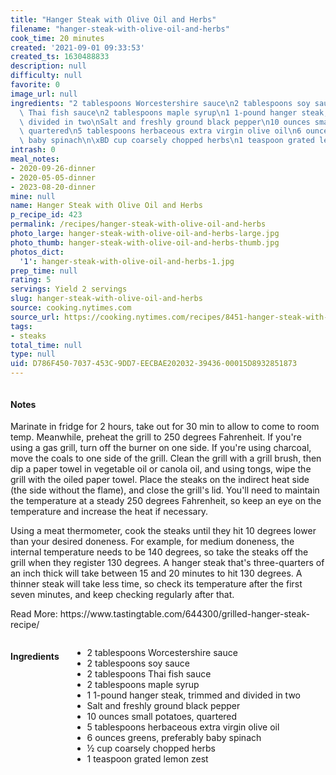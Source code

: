 ```yaml
---
title: "Hanger Steak with Olive Oil and Herbs"
filename: "hanger-steak-with-olive-oil-and-herbs"
cook_time: 20 minutes
created: '2021-09-01 09:33:53'
created_ts: 1630488833
description: null
difficulty: null
favorite: 0
image_url: null
ingredients: "2 tablespoons Worcestershire sauce\n2 tablespoons soy sauce\n2 tablespoons\
  \ Thai fish sauce\n2 tablespoons maple syrup\n1 1-pound hanger steak, trimmed and\
  \ divided in two\nSalt and freshly ground black pepper\n10 ounces small potatoes,\
  \ quartered\n5 tablespoons herbaceous extra virgin olive oil\n6 ounces greens, preferably\
  \ baby spinach\n\xBD cup coarsely chopped herbs\n1 teaspoon grated lemon zest"
intrash: 0
meal_notes:
- 2020-09-26-dinner
- 2020-05-05-dinner
- 2023-08-20-dinner
mine: null
name: Hanger Steak with Olive Oil and Herbs
p_recipe_id: 423
permalink: /recipes/hanger-steak-with-olive-oil-and-herbs
photo_large: hanger-steak-with-olive-oil-and-herbs-large.jpg
photo_thumb: hanger-steak-with-olive-oil-and-herbs-thumb.jpg
photos_dict:
  '1': hanger-steak-with-olive-oil-and-herbs-1.jpg
prep_time: null
rating: 5
servings: Yield 2 servings
slug: hanger-steak-with-olive-oil-and-herbs
source: cooking.nytimes.com
source_url: https://cooking.nytimes.com/recipes/8451-hanger-steak-with-olive-oil-and-herbs
tags:
- steaks
total_time: null
type: null
uid: D786F450-7037-453C-9DD7-EECBAE202032-39436-00015D8932851873
---
```

<div class="large-8 medium-7 columns" id="writeup">		<div id="notes"><h4>Notes</h4>
<div class="box box-notes"><p>Marinate in fridge for 2 hours, take out for 30 min to allow to come to room temp. Meanwhile, preheat the grill to 250 degrees Fahrenheit. If you're using a gas grill, turn off the burner on one side. If you're using charcoal, move the coals to one side of the grill. Clean the grill with a grill brush, then dip a paper towel in vegetable oil or canola oil, and using tongs, wipe the grill with the oiled paper towel. Place the steaks on the indirect heat side (the side without the flame), and close the grill's lid. You'll need to maintain the temperature at a steady 250 degrees Fahrenheit, so keep an eye on the temperature and increase the heat if necessary.</p>
<p>Using a meat thermometer, cook the steaks until they hit 10 degrees lower than your desired doneness. For example, for medium doneness, the internal temperature needs to be 140 degrees, so take the steaks off the grill when they register 130 degrees. A hanger steak that's three-quarters of an inch thick will take between 15 and 20 minutes to hit 130 degrees. A thinner steak will take less time, so check its temperature after the first seven minutes, and keep checking regularly after that.</p>
<p>Read More: https://www.tastingtable.com/644300/grilled-hanger-steak-recipe/</p>
</div></div>	</div><!-- #writeup -->
</div><!-- #row-one -->
<div class="row" id="row-two">	<div class="medium-4 small-5 columns" id="ingredients"><h4>Ingredients</h4><div class="box box-ingredients content"><ul>
<li>2 tablespoons Worcestershire sauce</li>
<li>2 tablespoons soy sauce</li>
<li>2 tablespoons Thai fish sauce</li>
<li>2 tablespoons maple syrup</li>
<li>1 1-pound hanger steak, trimmed and divided in two</li>
<li>Salt and freshly ground black pepper</li>
<li>10 ounces small potatoes, quartered</li>
<li>5 tablespoons herbaceous extra virgin olive oil</li>
<li>6 ounces greens, preferably baby spinach</li>
<li>½ cup coarsely chopped herbs</li>
<li>1 teaspoon grated lemon zest</li>
</ul>
</div>	</div>	<div class="medium-6 small-7 columns" id="directions">	</div>